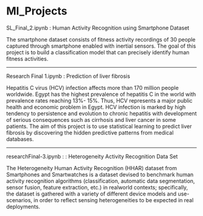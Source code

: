 # Ml_Projects


SL_Final_2.ipynb : Human Activity Recognition using Smartphone Dataset

The smartphone dataset consists of fitness activity recordings of 30 people captured
through smartphone enabled with inertial sensors. The goal of this project is to build a
classification model that can precisely identify human fitness activities. 

----------------------------------------------------

Research Final 1.ipynb : Prediction of liver fibrosis

Hepatitis C virus (HCV) infection affects more than 170 million people worldwide. Egypt
has the highest prevalence of hepatitis C in the world with prevalence rates reaching 13%-
15%. Thus, HCV represents a major public health and economic problem in Egypt. HCV
infection is marked by high tendency to persistence and evolution to chronic hepatitis with
development of serious consequences such as cirrhosis and liver cancer in some patients.
The aim of this project is to use statistical learning to predict liver fibrosis by discovering
the hidden predictive patterns from medical databases.

-------------------------------------

researchFinal-3.ipynb  : : Heterogeneity Activity Recognition Data Set

The Heterogeneity Human Activity Recognition (HHAR) dataset from Smartphones and
Smartwatches is a dataset devised to benchmark human activity recognition algorithms
(classification, automatic data segmentation, sensor fusion, feature extraction, etc.) in realworld contexts; specifically, the dataset is gathered with a variety of different device
models and use-scenarios, in order to reflect sensing heterogeneities to be expected in real
deployments.
